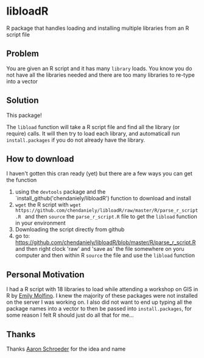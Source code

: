 # libloadR
R package that handles loading and installing multiple libraries from an R script file

## Problem
You are given an R script and it has many `library` loads.
You know you do not have all the libraries needed and there are too many libraries to re-type into a vector

## Solution
This package!

The `libload` function will take a R script file and find all the library (or require) calls.
It will then try to load each library, and automaticall run `install.packages` if you do not already have the library.

## How to download
I haven't gotten this cran ready (yet) but there are a few ways you can get the function

1.  using the `devtools` package and the `install_github('chendaniely/libloadR') function to download and install
1.  `wget` the R script with `wget https://github.com/chendaniely/libloadR/raw/master/R/parse_r_script.R `
  and then `source` the `parse_r_script.R` file to get the `libload` function in your environment
1.  Downloading the script directly from github
  1.  go to: https://github.com/chendaniely/libloadR/blob/master/R/parse_r_script.R and then right clock 'raw' and
    'save as' the file somewhere on yoru computer and then within R `source` the file and use the `libload` function

## Personal Motivation
I had a R script with 18 libraries to load while attending a workshop on GIS in R by
[Emily Molfino](http://vbi.vt.edu/sdal/people/people-profile/Emily-Molfino).
I knew the majority of these packages were not installed on the server I was working on.
I also did not want to end up typing all the package names into a vector to then be passed into `install.packages`,
for some reason I felt R should just do all that for me...

## Thanks

Thanks [Aaron Schroeder](https://www.vbi.vt.edu/people/people-profile/Aaron-Schroeder) for the idea and name

